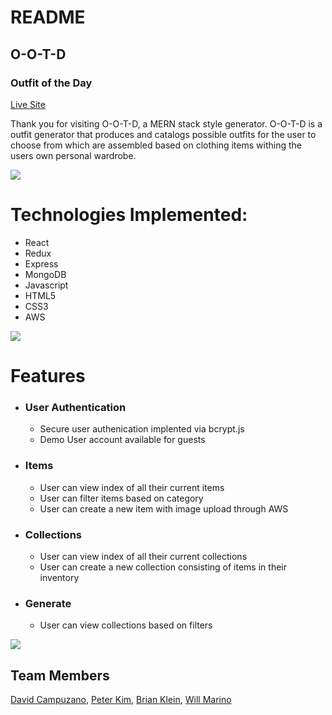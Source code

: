 # README

## O-O-T-D
### Outfit of the Day

[Live Site](https://mysticamp.herokuapp.com/)

Thank you for visiting O-O-T-D, a MERN stack style generator. O-O-T-D is a outfit generator that produces and catalogs possible outfits for the user to choose from which are assembled based on clothing items withing the users own personal wardrobe. 

<img src="https://ootd-dev.s3.amazonaws.com/o-o-t-d-collection.png">

Technologies Implemented:
=
   - React
   - Redux
   - Express
   - MongoDB
   - Javascript
   - HTML5
   - CSS3
   - AWS

<img src="https://ootd-dev.s3.amazonaws.com/o-o-t-d-login2.png">

Features
=
 - ### User Authentication
    - Secure user authenication implented via bcrypt.js
    - Demo User account available for guests
- ### Items
    - User can view index of all their current items
    - User can filter items based on category
    - User can create a new item with image upload through AWS
- ### Collections
    - User can view index of all their current collections
    - User can create a new collection consisting of items in their inventory
- ### Generate
    - User can view collections based on filters

<img src="https://ootd-dev.s3.amazonaws.com/o-o-t-d-generate.png">

## Team Members
[David Campuzano](https://github.com/dcampuzano101), [Peter Kim](https://github.com/PedroKim), [Brian Klein](https://github.com/bribribrian), [Will Marino](https://github.com/willmarino)
